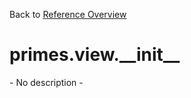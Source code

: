 
Back to [Reference Overview](https://github.com/pyrustic/primes/blob/master/docs/reference#README)

# primes.view.\_\_init\_\_

\- No description \-

<br>


```python

```

